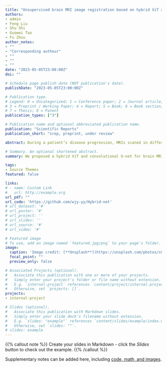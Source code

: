 ```yaml
---
title: "Unsupervised brain MRI image registration based on hybrid ViT and convolutional U-net"
authors:
- admin
- Feng Liu
- Shu Shi
- Guowei Tao
- Fu Zhou
author_notes:
- ""
- "Corresponding authour"
- ""
- ""
- ""
date: "2023-05-05T23:00:00Z"
doi: ""

# Schedule page publish date (NOT publication's date).
publishDate: "2023-05-05T23:00:00Z"

# Publication type.
# Legend: 0 = Uncategorized; 1 = Conference paper; 2 = Journal article;
# 3 = Preprint / Working Paper; 4 = Report; 5 = Book; 6 = Book section;
# 7 = Thesis; 8 = Patent
publication_types: ["3"]

# Publication name and optional abbreviated publication name.
publication: "Scientific Reports"
publication_short: "srep, preprint, under review"

abstract: During a patient’s disease progression, MRIs scaned in different times need to be registered before and after. However, the location and structure of tissue inside the human body may change with the growth of illnesses, interfering with the physician’s ability to quickly diagnose the progression of the disease. To reach this goal, we proposed a hybrid ViT and convolutional U-net for brain MRI image registration, which achieved a higher dice score than ViT-V-Net and VoxelMorph. In the meantime, we have had an idea of a novel loss function for gray image registration called grad-loss, which concentrates on the difference and gradient at each voxel of the MRI image. Quantitative and qualitative comparison results demonstrate that our model outperforms the previous ViT-based and convolution-based networks and achieved a better dice score of 79.7% in OASIS dataset.

# Summary. An optional shortened abstract.
summary: We proposed a hybrid ViT and convolutional U-net for brain MRI image registration, which achieved a higher dice score than ViT-V-Net and VoxelMorph. Quantitative and qualitative comparison results demonstrate that our model outperforms the previous ViT-based and convolution-based networks and achieved a better dice score of 79.7% in OASIS dataset.

tags:
- Source Themes
featured: false

links:
# - name: Custom Link
#   url: http://example.org
url_pdf: ""
url_code: 'https://github.com/wjy-yy/Hybrid-net'
# url_dataset: '#'
# url_poster: '#'
# url_project: ''
# url_slides: ''
# url_source: '#'
# url_video: '#'

# Featured image
# To use, add an image named `featured.jpg/png` to your page's folder. 
image:
  caption: 'Image credit: [**Unsplash**](https://unsplash.com/photos/s9CC2SKySJM)'
  focal_point: ""
  preview_only: false

# Associated Projects (optional).
#   Associate this publication with one or more of your projects.
#   Simply enter your project's folder or file name without extension.
#   E.g. `internal-project` references `content/project/internal-project/index.md`.
#   Otherwise, set `projects: []`.
projects:
- internal-project

# Slides (optional).
#   Associate this publication with Markdown slides.
#   Simply enter your slide deck's filename without extension.
#   E.g. `slides: "example"` references `content/slides/example/index.md`.
#   Otherwise, set `slides: ""`.
# slides: example
---
```


{{% callout note %}}
Create your slides in Markdown - click the *Slides* button to check out the example.
{{% /callout %}}

Supplementary notes can be added here, including [code, math, and images](https://wowchemy.com/docs/writing-markdown-latex/).
